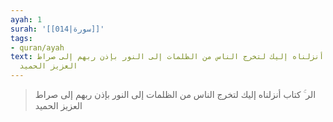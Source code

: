 ```yaml
---
ayah: 1
surah: '[[014|سورة]]'
tags:
- quran/ayah
text: الر ۚ كتاب أنزلناه إليك لتخرج الناس من الظلمات إلى النور بإذن ربهم إلى صراط
  العزيز الحميد
---
```

> الر ۚ كتاب أنزلناه إليك لتخرج الناس من الظلمات إلى النور بإذن ربهم إلى صراط العزيز الحميد
